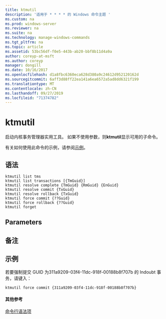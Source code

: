```yaml
---
title: ktmutil
description: '适用于 * * * * 的 Windows 命令主题 '
ms.custom: na
ms.prod: windows-server
ms.reviewer: na
ms.suite: na
ms.technology: manage-windows-commands
ms.tgt_pltfrm: na
ms.topic: article
ms.assetid: 53bc56df-f0e5-443b-ab20-bbf8b11d4a9a
author: coreyp-at-msft
ms.author: coreyp
manager: dongill
ms.date: 10/16/2017
ms.openlocfilehash: d1a8fbc6360eca628d380a9c24612d952120162d
ms.sourcegitcommit: 6aff3d88ff22ea141a6ea6572a5ad8dd6321f199
ms.translationtype: MT
ms.contentlocale: zh-CN
ms.lasthandoff: 09/27/2019
ms.locfileid: "71374782"
---
```

# <a name="ktmutil"></a>ktmutil



启动内核事务管理器实用工具。 如果不使用参数，则**ktmutil**显示可用的子命令。

有关如何使用此命令的示例，请参阅[示例](#BKMK_examples)。

## <a name="syntax"></a>语法

```
ktmutil list tms 
ktmutil list transactions [{TmGuid}]
ktmutil resolve complete {TmGuid} {RmGuid} {EnGuid}
ktmutil resolve commit {TxGuid}
ktmutil resolve rollback {TxGuid}
ktmutil force commit {??Guid}
ktmutil force rollback {??Guid}
ktmutil forget
```

## <a name="parameters"></a>Parameters

## <a name="remarks"></a>备注

## <a name="BKMK_examples"></a>示例

若要强制提交 GUID 为311a9209-03f4-11dc-918f-00188b8f707b 的 Indoubt 事务，请键入：
```
ktmutil force commit {311a9209-03f4-11dc-918f-00188b8f707b}
```

#### <a name="additional-references"></a>其他参考

[命令行语法项](command-line-syntax-key.md)